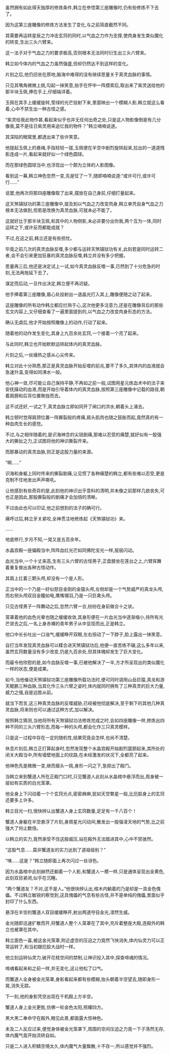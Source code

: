 
虽然拥有如此得天独厚的修炼条件,韩立在参悟第三座雕像时,仍有些修炼不下去了。

因为这第三座雕像的修炼方法发生了变化,与之前简直截然不同。

其需要再运转星辰之力冲击玄窍的同时,以气血之力作为支撑,使肉身发生类似魔化的转变,生出三头六臂来。

这一法子对于气血之力的要求极高,否则根本无法同时衍生出三头六臂来。

韩立如今体内的气血之力虽然强盛,但却仍然达不到这样的变化。

片刻之后,他仍旧坐在原地,脑海中难得的没有继续思量关于真灵血脉的事情。

只见其嘴角微微上挑,勾起一抹笑意,抬手在怀中一阵摸索后,取出来了紫灵送给他的那半块玉佩,捧在手上,仔细端详着。

玉佩在其手上缓缓旋转,莹绿的光芒投射下来,里面映出一个模糊人影,韩立就这么看着,心中不禁生出一种古怪之感。

“紫灵给我此物作甚,看起来似乎也并无任何出奇之处,只是这人物影像倒是有几分像我,莫不是往日紫灵用来追忆我的物件？”韩立喃喃说道。

其深陷的眼窝里,都透出来了些许笑意。

他提起玉佩上的悬绳,手指轻轻一搓,玉佩便在半空中剧烈旋转起来,拉出的一道道残影连成一片,看起来就好似一个绿色圆球。

而在那绿色圆球当中,也浮现出一个颇为立体的人影图像。

看到这一幕,韩立神色忽然一变,先是怔了一下,随即喃喃说道:“或许可行,或许可行……”

说罢,他再次将那四座雕像取了出来,摆放在自己身前,仔细打量起来。

这天煞镇狱功的第三座雕像中,提及到以气血之力改变肉身,韩立单凭自身气血之力根本无法做到,但若是改换为真灵血脉,可就未必不能了。

这就好比于那半块玉佩,和其中的人物侧影,未必非要分出你我,两个互为一体,同时运转之下,或许反而都能成就？

不过,在这之前,韩立还是有些担忧。

毕竟之前几次的真灵血脉反噬,多少都与运转天煞镇狱功有关,此刻若是同时运转二者,会不会引来更加狂暴的真灵血脉反噬,韩立并没有多少把握。

思量再三后,他还是决定试上一试,如今真灵血脉反噬一事,已然到了十分危急的时刻,无法再拖延下去了。

谋定而后动,一旦作出决定,韩立便不再迟疑。

他手捧着第三座雕像,眉心处投射出一道晶光打入其上,雕像便随之动了起来。

这座雕像的所有动作韩立都应烂熟于心,这次他更多注意力,还是在雕像背后的那些玄文内容上,又仔细查看了一遍里面提到的,以气血之力改变肉身形态的方法。

确认无虞后,他才开始按照雕像上的动作,行动了起来。

随着他的动作发生变化,其身上九百余处玄窍,一个接着一个亮了起来。

与此同时,韩立也开始默默运转起体内的真灵血脉。

片刻之后,一丝燥热之感从心尖传来。

韩立对此十分熟悉,那正是真灵血脉开始反噬的前兆,要不了多久,其体内的血液就会急速升温,变得如同沸水一般。

他心神一敛,尽可能让自己保持平静,不再如之前一般,试图用星元炼血术中的法子来安抚躁动的血液,而是开始引导着体内的真灵血脉,按照第三座雕像中记载的路径,朝着肩膀和后背位置聚拢而去。

这不试还好,一试之下,真灵血脉立即如同开了闸口的洪水,朝着头上涌去。

韩立顿时觉得肩颈位置一阵撕裂般的疼痛,肩头肌肉也随之鼓胀而起,竟然真的有一种血肉生长的感觉。

不过,与之相伴随着的,是识海神念的尖锐剧痛,那难以忍受的痛楚,就好似有一股强大的撕扯之力,正试图将他的神识撕裂开来。

而那暴动的真灵血脉,则正是这股力量的来源。

“啊……”

识海和身躯上同时传来的撕裂剧痛,让见惯了各种痛楚的韩立,都有些难以忍受,更是克制不住地发出声声嘶吼。

让他感到有些奇异的是,此刻他的神识出乎意料的清明,并未像之前那样几欲丧失,可也正是因此,那股撕裂般的剧痛才会加倍的清晰。

不过由此也可以印证,他之前想到的法子的确可行。

痛呼过后,韩立牙关紧咬,全神贯注地修炼起《天煞镇狱功》来。

……

地底修行,岁月不知,一晃又是五百余年。

水晶宫殿一座偏殿当中,阵阵血红光芒如同佛陀宝光一样,层层闪动。

血光当中,一个十丈来高,生有三头六臂的古怪男子,正盘膝坐在莲台之上,六臂挥舞着重复做出各种古怪动作。

其肩上扛着三颗头颅,却没有一个是人形。

正当中的一个乃是一好似怒目金刚的金猿头颅,左侧却是一个气势威严的真龙头颅,而右侧头颅双目金瞳如电,鹰嘴翎羽,乃是一只巨禽头颅。

只见古怪男子一阵舞动之后,忽然六臂一合,纷纷在身前做合十之状。

笼罩着他的血色光晕也随之缓缓收敛,其身形便在一片血光当中逐渐缩小,待所有光芒敛去之后,一名上身赤裸的青年男子从中显现而出,正是韩立。

他口中长长吐出一口浊气,缓缓睁开双眼,左右扭动了一下脖子,脸上露出一抹笑意。

自打当年发现真灵血脉可以糅合进天煞镇狱功后,他便一直苦练不辍,这么多年以来,虽然玄窍数量没有多少改变,仍是九百余处,但其体魄却发生了巨大变化。

而最令他欣慰的是,如今血脉反噬一事,已被他解决了一半,方才所呈现出的类似魔化一样的状态,便是成果。

如今,当他催动天煞镇狱功第三座雕像所载功法时,便可同时调用山岳巨猿,真龙和游天鲲鹏三种血脉,当其化作三头六臂之姿时,体内就同时拥有了三种真灵的巨大力量,威力之强,自是远胜从前。

就当下而言,这三种真灵血脉的反噬威胁,已经被他彻底解决,至于剩下的其他几种真灵血脉,将来则也可以通过这种方式,加以解决。

按照韩立猜测,当他将所有天煞镇狱功法修炼完成之时,会如四座雕像一样,修炼出四种不同的三头六臂形态,而每一种的头颅,都会化作三只真灵模样。

只是这一过程中存在一定的随机性,结果究竟会怎样,也尚不清楚。

休息片刻后,韩立正打算起身时,忽然发现整个水晶宫殿开始剧烈震颤起来,其所处的闭关大殿当中,所有墙壁地面上的纹路,在未经激发的状况下,全都亮了起来。

他神色先是微微一变,继而眉头一挑,身形一闪之下,急掠出了殿门。

当韩立来到蟹道人所在正殿门口时,只见蟹道人此刻从水晶棺中悬浮而出,周身被一层如有实质的白光笼罩。

他全身上下闪动着一个个玄窍光点,密密麻麻,犹如天空繁星一般,比厄脍身上的玄窍还要多上许多。

韩立目光一扫,很快辨认出蟹道人身上玄窍数量,足足有一千八百个！

蟹道人身躯在半空悬浮了片刻,身周星光闪动间,散发出一股强凌天地的气势,比之前强大了何止数倍。

以韩立的实力,竟然承受不住这股威压,站在殿外无法踏进其中,心中不禁骇然。

“这股气息……莫非蟹道友的实力达到了道祖级别？”

“咦……这是？”韩立随即面上再次闪过一丝讶色。

因为水晶棺中此刻赫然还躺着一个人影,和蟹道人一模一样,只是通体呈现出金黄色,此刻双目紧闭,似乎在沉睡。

“两个蟹道友？不对,这不是人。”他很快辨认出,棺木内躺着的乃是却是一具金色傀儡。不过韩立敏锐的察觉到,这具傀儡的气息有些古怪,并不是单纯的傀儡,里面似乎封印了什么东西。

悬浮在半空的蟹道人双目缓缓睁开,射出两道夺目金光,凛然生威。

金光随即迅速扩散而开,将蟹道人整个人笼罩在了其中,充斥着整座大殿,连殿外的韩立也被罩在其中。

韩立面色一喜,被这金光笼罩,附近虚空的压迫之力竟然飞快消失,体内仙灵力可以正常运转了,和当初跟厄脍大战时一样。

他立刻运转仙灵力,破开花枝空间的禁制,让神识投入其中,探查啼魂的情况。

啼魂看起来和之前一样,并无变化,这让他松了口气。

而蟹道人全身被金光笼罩,身影看起来都有些模糊,抬头朝着半空望去,随即身形一晃,消失无踪。

下一刻,他的身影凭空出现在千机殿上方半空。

蟹道人身上金光更胜,仿佛一轮金色太阳,照耀四方。

黑大黑二奉命守在殿外,眼见此景,都面露大惊神色。

未及二人反应过来,便觉身体被金光笼罩下,周围的空间压迫之力竟一下子荡然无存,体内魔气竟开始流转自如。

只是二人进入积鳞空境太久,体内魔气大量飘散,十不存一,所以感觉并不强烈。